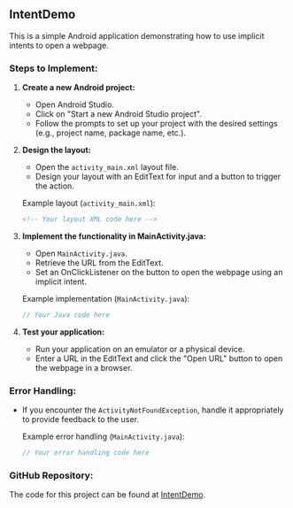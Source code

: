## IntentDemo

This is a simple Android application demonstrating how to use implicit intents to open a webpage.

### Steps to Implement:

1. **Create a new Android project:**
   - Open Android Studio.
   - Click on "Start a new Android Studio project".
   - Follow the prompts to set up your project with the desired settings (e.g., project name, package name, etc.).

2. **Design the layout:**
   - Open the `activity_main.xml` layout file.
   - Design your layout with an EditText for input and a button to trigger the action.

   Example layout (`activity_main.xml`):
   ```xml
   <!-- Your layout XML code here -->
   ```

3. **Implement the functionality in MainActivity.java:**
   - Open `MainActivity.java`.
   - Retrieve the URL from the EditText.
   - Set an OnClickListener on the button to open the webpage using an implicit intent.

   Example implementation (`MainActivity.java`):
   ```java
   // Your Java code here
   ```

4. **Test your application:**
   - Run your application on an emulator or a physical device.
   - Enter a URL in the EditText and click the "Open URL" button to open the webpage in a browser.

### Error Handling:

- If you encounter the `ActivityNotFoundException`, handle it appropriately to provide feedback to the user.

   Example error handling (`MainActivity.java`):
   ```java
   // Your error handling code here
   ```

### GitHub Repository:

The code for this project can be found at [IntentDemo](https://github.com/fare4z/IntentDemo).

```

